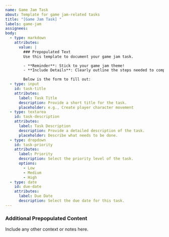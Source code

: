 ```yaml
---
name: Game Jam Task
about: Template for game jam-related tasks
title: "[Game Jam Task] "
labels: game-jam
assignees: 
body:
  - type: markdown
    attributes:
      value: |
        ### Prepopulated Text
        Use this template to document your game jam task.

        - **Reminder**: Stick to your game jam theme!
        - **Include Details**: Clearly outline the steps needed to complete this task.

        Below is the form to fill out:
  - type: input
    id: task-title
    attributes:
      label: Task Title
      description: Provide a short title for the task.
      placeholder: e.g., Create player character movement
  - type: textarea
    id: task-description
    attributes:
      label: Task Description
      description: Provide a detailed description of the task.
      placeholder: Describe what needs to be done.
  - type: dropdown
    id: task-priority
    attributes:
      label: Priority
      description: Select the priority level of the task.
      options:
        - Low
        - Medium
        - High
  - type: date
    id: due-date
    attributes:
      label: Due Date
      description: Select the due date for this task.
---
```


### Additional Prepopulated Content
Include any other context or notes here.
